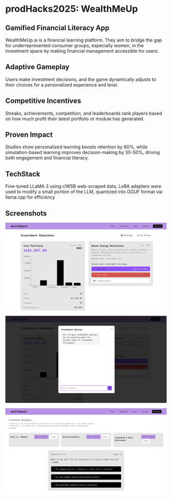 # prodHacks2025: WealthMeUp
## Gamified Financial Literacy App

WealthMeUp.ai is a financial learning platform. They aim to bridge the gap for underrepresented consumer groups, especially women, in the investment space by making financial management accessible for users.

## Adaptive Gameplay

Users make investment decisions, and the game dynamically adjusts to their choices for a personalized experience and level.

## Competitive Incentives

Streaks, achievements, competition, and leaderboards rank players based on how much profit their latest portfolio or module has generated.

## Proven Impact

Studies show personalized learning boosts retention by 60%, while simulation-based learning improves decision-making by 30-50%, driving both engagement and financial literacy.

## TechStack

Fine-tuned LLaMA 3 using r/WSB web-scraped data, LoRA adapters were used to modify a small portion of the LLM, quantized into GGUF format via llama.cpp for efficiency

## Screenshots

![alt text](https://github.com/porkboi/prodHacks2025/blob/main/img/Screenshot%202025-02-21%20121219.png)

![alt text](https://github.com/porkboi/prodHacks2025/blob/main/img/Screenshot%202025-02-21%20121233.png)

![alt text](https://github.com/porkboi/prodHacks2025/blob/main/img/Screenshot%202025-02-21%20121249.png)
